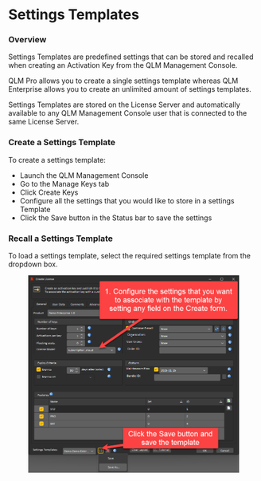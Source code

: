 # Settings Templates

### Overview

Settings Templates are predefined settings that can be stored and recalled when creating an Activation Key from the QLM Management Console.

QLM Pro allows you to create a single settings template whereas QLM Enterprise allows you to create an unlimited amount of settings templates.&#x20;

Settings Templates are stored on the License Server and automatically available to any QLM Management Console user that is connected to the same License Server.

### Create a Settings Template

To create a settings template:

* Launch the QLM Management Console
* Go to the Manage Keys tab
* Click Create Keys
* Configure all the settings that you would like to store in a settings Template
* Click the Save button in the Status bar to save the settings

### Recall a Settings Template

To load a settings template, select the required settings template from the dropdown box.



<figure><img src="../../../../.gitbook/assets/image (1) (1) (1) (1).png" alt=""><figcaption></figcaption></figure>
